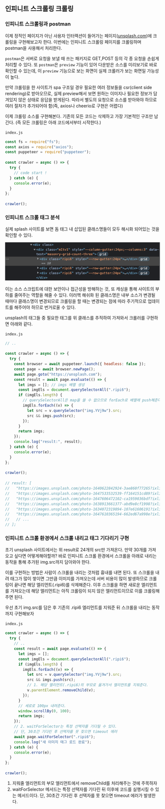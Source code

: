 ﻿## 인피니트 스크롤링 크롤링

### 인피니트 스크롤링과 postman

이제 정적인 페이지가 아닌 사용자 인터랙션이 들어가는 페이지([unsplash.com](https://unsplash.com/))에 크롤링을 구현해보고자 한다.
이번에는 인피니트 스크롤링 페이지를 크롤링하며 postman을 사용해서 처리한다.

`postman`은 서버로 요청을 보낼 때 쓰는 패키지로 GET,POST 등의 각 종 요청을 손쉽게 처리할 수 있다.
또 `postman`은 `preview` 기능이 있어 다운받은 소스를 미리보기로 바로 확인할 수 있는데, 이 `preview` 기능으로 보는 화면이 실제 크롤러가 보는 화면일 가능성이 높다.

만약 크롤링을 한 사이트가 spa 구조일 경우 필요한 여러 정보들을 csr(client side rendering)로 받아오므로, 실제 preview해서 보면 원하는 이미지나 필요한 정보가 담겨있지 않은 상태로 응답을 받게된다. 따라서 별도의 요청으로 소스를 받아와야 하므로 여러 절차가 추가되어야 함(즉, axios나 cheerio로 구현은 어렵다)

이제 크롤링 소스를 구현해본다. 기존의 모든 코드는 삭제하고 가장 기본적인 구조만 남긴다.
(즉 모든 크롤링은 아래 코드에서부터 시작한다.)

`index.js`

```jsx
const fs = require("fs");
const axios = require("axios");
const puppeteer = require("puppeteer");

const crawler = async () => {
  try {
    // code start !
  } catch (e) {
    console.error(e);
  }
};

crawler();
```

### 인피니트 스크롤 태그 분석

실제 splash 사이트를 보면 돔 태그 내 삽입된 클래스명들이 모두 해시화 되어있는 것을 확인할 수 있다.

![](../img/220319-1.png)

이는 소스 스크립트에 대한 보안이나 접근성을 방해하는 것, 또 캐싱을 통해 사이트의 부하를 줄여주는 역할을 해줄 수 있다. 이러헥 해쉬화 된 클래스명은 내부 소스가 변경될 때마다 클래스명이 변경되므로 크롤링을 할 때는 변경되는 점에 따라 주기적으로 업데이트를 해주어야 하므로 번거로울 수 있다.

unsplash의 태그들 중 필요한 태그를 위 클래스를 추적하여 가져와서 크롤러를 구현하면 아래와 같다.

`index.js`

```jsx
// ..

const crawler = async () => {
  try {
    const browser = await puppeteer.launch({ headless: false });
    const page = await browser.newPage();
    await page.goto("https://unsplash.com");
    const result = await page.evaluate(() => {
      let imgs = []; // imgs 배열 생성
      const imgEls = document.querySelectorAll(".ripi6");
      if (imgEls.length) {
        // querySelectorAll은 map을 쓸 수 없으므로 forEach로 배열에 push해준다.
        imgEls.forEach((v) => {
          let src = v.querySelector("img.YVj9w").src;
          src && imgs.push(src);
        });
      }
      return imgs;
    });
    console.log("result:", result);
  } catch (e) {
    console.error(e);
  }
};

crawler();

// result: [
//   "https://images.unsplash.com/photo-1640622842924-3ae860f77265?ixlib=rb-1.2.1&ixid=MnwxMjA3fDF8MHxlZGl0b3JpYWwtZmVlZHwxfHx8ZW58MHx8fHw%3D&w=1000&q=80",
//   "https://images.unsplash.com/photo-1647533532539-ff164151cd89?ixlib=rb-1.2.1&ixid=MnwxMjA3fDB8MHxlZGl0b3JpYWwtZmVlZHwzfHx8ZW58MHx8fHw%3D&w=1000&q=80",
//   "https://images.unsplash.com/photo-1647606472102-ca1959036bdf?ixlib=rb-1.2.1&ixid=MnwxMjA3fDB8MHxlZGl0b3JpYWwtZmVlZHw1fHx8ZW58MHx8fHw%3D&w=1000&q=80",
//   "https://images.unsplash.com/photo-1638913661377-abd9e8cf1998?ixlib=rb-1.2.1&ixid=MnwxMjA3fDF8MHxlZGl0b3JpYWwtZmVlZHw2fHx8ZW58MHx8fHw%3D&w=1000&q=80",
//   "https://images.unsplash.com/photo-1634072319894-107e61606191?ixlib=rb-1.2.1&ixid=MnwxMjA3fDB8MHxlZGl0b3JpYWwtZmVlZHw4fHx8ZW58MHx8fHw%3D&w=1000&q=80",
//   "https://images.unsplash.com/photo-1647610365194-662ed67a998e?ixlib=rb-1.2.1&ixid=MnwxMjA3fDB8MHxlZGl0b3JpYWwtZmVlZHwxMHx8fGVufDB8fHx8&w=1000&q=80",
//   // ...
// ];
```

### 인피니트 스크롤 환경에서 스크롤 내리고 태그 기다리기 구현

초기 unsplash 사이트에서는 위 result로 24개의 src만 가져온다. 만약 30개를 가져오고 싶다면 어떻게해야할까? 바로 인피니트 스크롤 환경에서 스크롤을 아래로 내리는 동작을 통해 추가된 img.src까지 담아와야 한다.

이를 구현하는 방법은 사람이 스크롤을 내리는 것처럼 흉내를 내면 된다. 또 스크롤을 내려 태그가 많이 쌓이면 그만큼 이미지를 가져오는데 서버 비용이 많이 발생하므로 크롤링이 끝나면 해당 엘리먼트(.ripi6)를 삭제해준다.
이후 스크롤을 하면 새로운 엘리먼트를 가져오는데 해당 엘리먼트는 아직 크롤링이 되지 않은 엘리먼트이므로 이를 크롤링해주면 된다.

우선 초기 img.src를 담은 후 기존의 .ripi6 엘리먼트를 지워준 뒤 스크롤을 내리는 동작까지 구현해보자

`index.js`

```jsx
const crawler = async () => {
  try {
    // ..
    const result = await page.evaluate(() => {
      let imgs = [];
      const imgEls = document.querySelectorAll(".ripi6");
      if (imgEls.length) {
        imgEls.forEach((v) => {
          let src = v.querySelector("img.YVj9w").src;
          src && imgs.push(src);
          // 1. 해당 엘리먼트(.ripi6)의 부모로 옮겨가서 엘리먼트를 지워준다.
          v.parentElement.removeChild(v);
        });
      }
      // 세로로 100px 내려준다.
      window.scrollBy(0, 100);
      return imgs;
    });
    // 2. waitForSelector는 특정 선택자를 기다릴 수 있다.
    // 단, 30초간 기다린 후 선택자를 못 찾으면 timeout 에러
    await page.waitForSelector(".ripi6");
    console.log("새 이미지 태그 로드 완료");
  } catch (e) {
    console.error(e);
  }
};

crawler();
```

1. 지워줄 엘리먼트의 부모 엘리먼트에서 removeChild를 처리해주는 것에 주목하자
2. waitForSelector 메서드는 특정 선택자를 기다린 뒤 이후에 코드를 실행시킬 수 있는 메서드이다. 단, 30초간 기다린 후 선택자를 못 찾으면 timeout 에러가 발생한다.
